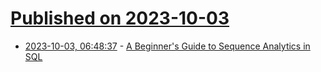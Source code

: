 # [Published on 2023-10-03](index.md)

* [2023-10-03, 06:48:37](https://lobste.rs/s/rrcoyr/beginner_s_guide_sequence_analytics_sql) - [A Beginner's Guide to Sequence Analytics in SQL](https://www.motifanalytics.com/blog/a-beginners-guide-to-sequence-analytics-in-sql)
